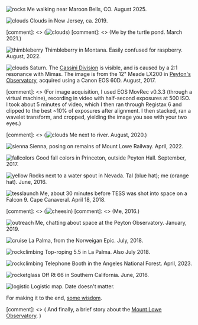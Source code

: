 ![rocks](/images/maroonbells.jpg)
Me walking near Maroon Bells, CO.  August 2025.

![clouds](/images/clouds.jpg)
Clouds in New Jersey, ca. 2019.

[comment]: <> (![clouds](/images/turtles.jpg))
[comment]: <> (Me by the turtle pond.  March 2021.)

![thimbleberry](/images/thimbleberry.jpg)
Thimbleberry in Montana.  Easily confused for raspberry.  August, 2022.

![clouds](/images/saturn_ISO500_halfsec_0_heavy_wavelet_rings_5_crop.png)
Saturn. The [Cassini
Division](https://en.wikipedia.org/wiki/Rings_of_Saturn#Cassini_Division) is
visible, and is caused by a 2:1 resonance with Mimas.  The image is from
the 12" Meade LX200 in [Peyton's
Observatory](http://www.astro.princeton.edu/observatory/index.php), acquired using a
Canon EOS 60D.  August, 2017.

[comment]: <>  (For image acquisition, I used EOS MovRec v0.3.3 (through a virtual machine), recording in video with half-second exposures at 500 ISO. I took about 5 minutes of video, which I then ran through Registax 6 and clipped to the best ~10% of exposures after alignment. I then stacked, ran a wavelet transform, and cropped, yielding the image you see with your two eyes.)

[comment]: <> (![clouds](/images/river.jpg)
Me next to river.  August, 2020.)

![sienna](/images/sienna.jpg)
Sienna, posing on remains of Mount Lowe Railway.  April, 2022.

![fallcolors](/images/fallcolors.jpg)
Good fall colors in Princeton, outside Peyton Hall.  September, 2017.

![yellow](/images/yellow.jpg)
Rocks next to a water spout in Nevada. Tal (blue hat); me (orange hat).  June, 2016.

![tesslaunch](/images/tesslaunch.jpg)
Me, about 30 minutes before TESS was shot into space on a Falcon
9. Cape Canaveral.  April 18, 2018.

[comment]: <>  (![cheesin](/images/cheesin.jpg))
[comment]: <>  (Me, 2016.)

![outreach](/images/outreach.jpg)
Me, chatting about space at the Peyton Observatory.  January, 2019.

![cruise](/images/cruise.jpg)
La Palma, from the Norweigan Epic. July, 2018.

![rockclimbing](/images/rock_cropped.png)
Top-roping 5.5 in La Palma.  Also July 2018.

![rockclimbing](/images/texascanyon.jpg)
Telephone Booth in the Angeles National Forest.  April, 2023.

![rocketglass](/images/rocketglass.jpg)
Off Rt 66 in Southern California.  June, 2016.

![logistic](/images/logistic.png)
Logistic map.  Date doesn't matter.

For making it to the end, [some wisdom](http://lgbouma.com/txt/wisdom.txt).

[comment]: <> ( And finally, a brief story about the [Mount Lowe Observatory](/posts/1/01/the-observatory-that-wasnt/). )
